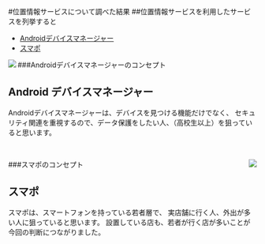 #位置情報サービスについて調べた結果
##位置情報サービスを利用したサービスを列挙すると
* [Androidデバイスマネージャー](https://play.google.com/store/apps/details?id=com.google.android.apps.adm&hl=ja)
* [スマポ](https://www.smapo.jp)

###Androidデバイスマネージャーのコンセプト
<img src="https://lh6.ggpht.com/9OmDcNiV0d1Zk9wxuMv7qL4tR-CU2xk_klM0S_gJsC_nRXzLiXQz0RbYp-iCt6qSV9o=w300" align="left">
<p align="left"><h2>Android デバイスマネージャー</h2>Androidデバイスマネージャーは、デバイスを見つける機能だけでなく、
セキュリティ関連を重視するので、データ保護をしたい人、（高校生以上）を狙っていると思います。
</p>

<br clear="left">

###スマポのコンセプト
<img src="https://lh6.ggpht.com/yaL1YCPXT2w-aY51zfzdhmvglBV_mlUI7si5hZxVuGbrbaj2jMpP42lI1Iflk6cim6M=w300" align="right">
<p align="right"><h2>スマポ</h2>スマポは、スマートフォンを持っている若者層で、
実店舗に行く人、外出が多い人に狙っていると思います。
設置している店も、若者が行く店が多いことが今回の判断につながりました。
</p>

<br clear="all">
